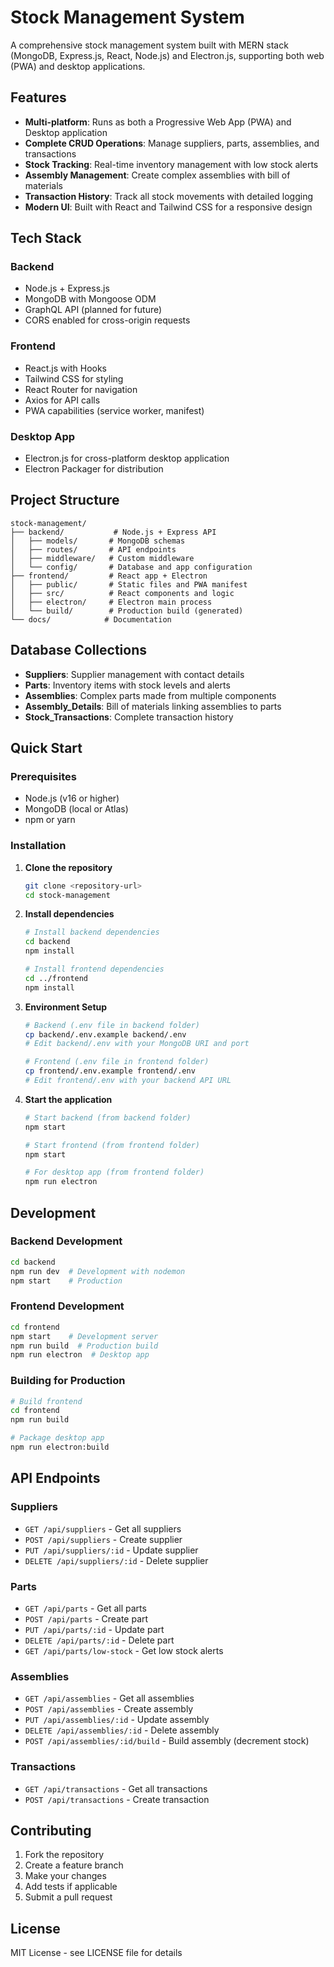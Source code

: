 # Stock Management System

A comprehensive stock management system built with MERN stack (MongoDB, Express.js, React, Node.js) and Electron.js, supporting both web (PWA) and desktop applications.

## Features

- **Multi-platform**: Runs as both a Progressive Web App (PWA) and Desktop application
- **Complete CRUD Operations**: Manage suppliers, parts, assemblies, and transactions
- **Stock Tracking**: Real-time inventory management with low stock alerts
- **Assembly Management**: Create complex assemblies with bill of materials
- **Transaction History**: Track all stock movements with detailed logging
- **Modern UI**: Built with React and Tailwind CSS for a responsive design

## Tech Stack

### Backend
- Node.js + Express.js
- MongoDB with Mongoose ODM
- GraphQL API (planned for future)
- CORS enabled for cross-origin requests

### Frontend
- React.js with Hooks
- Tailwind CSS for styling
- React Router for navigation
- Axios for API calls
- PWA capabilities (service worker, manifest)

### Desktop App
- Electron.js for cross-platform desktop application
- Electron Packager for distribution

## Project Structure

```
stock-management/
├── backend/           # Node.js + Express API
│   ├── models/       # MongoDB schemas
│   ├── routes/       # API endpoints
│   ├── middleware/   # Custom middleware
│   └── config/       # Database and app configuration
├── frontend/         # React app + Electron
│   ├── public/       # Static files and PWA manifest
│   ├── src/          # React components and logic
│   ├── electron/     # Electron main process
│   └── build/        # Production build (generated)
└── docs/            # Documentation
```

## Database Collections

- **Suppliers**: Supplier management with contact details
- **Parts**: Inventory items with stock levels and alerts
- **Assemblies**: Complex parts made from multiple components
- **Assembly_Details**: Bill of materials linking assemblies to parts
- **Stock_Transactions**: Complete transaction history

## Quick Start

### Prerequisites
- Node.js (v16 or higher)
- MongoDB (local or Atlas)
- npm or yarn

### Installation

1. **Clone the repository**
   ```bash
   git clone <repository-url>
   cd stock-management
   ```

2. **Install dependencies**
   ```bash
   # Install backend dependencies
   cd backend
   npm install

   # Install frontend dependencies
   cd ../frontend
   npm install
   ```

3. **Environment Setup**
   ```bash
   # Backend (.env file in backend folder)
   cp backend/.env.example backend/.env
   # Edit backend/.env with your MongoDB URI and port

   # Frontend (.env file in frontend folder)
   cp frontend/.env.example frontend/.env
   # Edit frontend/.env with your backend API URL
   ```

4. **Start the application**
   ```bash
   # Start backend (from backend folder)
   npm start

   # Start frontend (from frontend folder)
   npm start

   # For desktop app (from frontend folder)
   npm run electron
   ```

## Development

### Backend Development
```bash
cd backend
npm run dev  # Development with nodemon
npm start    # Production
```

### Frontend Development
```bash
cd frontend
npm start    # Development server
npm run build  # Production build
npm run electron  # Desktop app
```

### Building for Production
```bash
# Build frontend
cd frontend
npm run build

# Package desktop app
npm run electron:build
```

## API Endpoints

### Suppliers
- `GET /api/suppliers` - Get all suppliers
- `POST /api/suppliers` - Create supplier
- `PUT /api/suppliers/:id` - Update supplier
- `DELETE /api/suppliers/:id` - Delete supplier

### Parts
- `GET /api/parts` - Get all parts
- `POST /api/parts` - Create part
- `PUT /api/parts/:id` - Update part
- `DELETE /api/parts/:id` - Delete part
- `GET /api/parts/low-stock` - Get low stock alerts

### Assemblies
- `GET /api/assemblies` - Get all assemblies
- `POST /api/assemblies` - Create assembly
- `PUT /api/assemblies/:id` - Update assembly
- `DELETE /api/assemblies/:id` - Delete assembly
- `POST /api/assemblies/:id/build` - Build assembly (decrement stock)

### Transactions
- `GET /api/transactions` - Get all transactions
- `POST /api/transactions` - Create transaction

## Contributing

1. Fork the repository
2. Create a feature branch
3. Make your changes
4. Add tests if applicable
5. Submit a pull request

## License

MIT License - see LICENSE file for details